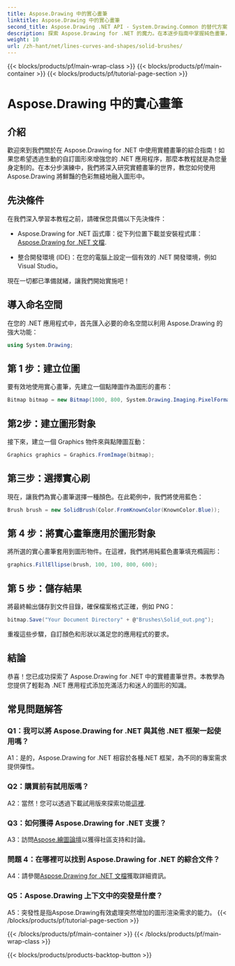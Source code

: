 ```yaml
---
title: Aspose.Drawing 中的實心畫筆
linktitle: Aspose.Drawing 中的實心畫筆
second_title: Aspose.Drawing .NET API - System.Drawing.Common 的替代方案
description: 探索 Aspose.Drawing for .NET 的魔力。在本逐步指南中掌握純色畫筆，打造充滿活力的圖形。
weight: 10
url: /zh-hant/net/lines-curves-and-shapes/solid-brushes/
---
```


{{< blocks/products/pf/main-wrap-class >}}
{{< blocks/products/pf/main-container >}}
{{< blocks/products/pf/tutorial-page-section >}}

# Aspose.Drawing 中的實心畫筆

## 介紹

歡迎來到我們關於在 Aspose.Drawing for .NET 中使用實體畫筆的綜合指南！如果您希望透過生動的自訂圖形來增強您的 .NET 應用程序，那麼本教程就是為您量身定制的。在本分步演練中，我們將深入研究實體畫筆的世界，教您如何使用 Aspose.Drawing 將鮮豔的色彩無縫地融入圖形中。

## 先決條件

在我們深入學習本教程之前，請確保您具備以下先決條件：

-  Aspose.Drawing for .NET 函式庫：從下列位置下載並安裝程式庫：[Aspose.Drawing for .NET 文檔](https://reference.aspose.com/drawing/net/).

- 整合開發環境 (IDE)：在您的電腦上設定一個有效的 .NET 開發環境，例如 Visual Studio。

現在一切都已準備就緒，讓我們開始實施吧！

## 導入命名空間

在您的 .NET 應用程式中，首先匯入必要的命名空間以利用 Aspose.Drawing 的強大功能：

```csharp
using System.Drawing;
```

## 第 1 步：建立位圖

要有效地使用實心畫筆，先建立一個點陣圖作為圖形的畫布：

```csharp
Bitmap bitmap = new Bitmap(1000, 800, System.Drawing.Imaging.PixelFormat.Format32bppPArgb);
```

## 第2步：建立圖形對象

接下來，建立一個 Graphics 物件來與點陣圖互動：

```csharp
Graphics graphics = Graphics.FromImage(bitmap);
```

## 第三步：選擇實心刷

現在，讓我們為實心畫筆選擇一種顏色。在此範例中，我們將使用藍色：

```csharp
Brush brush = new SolidBrush(Color.FromKnownColor(KnownColor.Blue));
```

## 第 4 步：將實心畫筆應用於圖形對象

將所選的實心畫筆套用到圖形物件。在這裡，我們將用純藍色畫筆填充橢圓形：

```csharp
graphics.FillEllipse(brush, 100, 100, 800, 600);
```

## 第 5 步：儲存結果

將最終輸出儲存到文件目錄，確保檔案格式正確，例如 PNG：

```csharp
bitmap.Save("Your Document Directory" + @"Brushes\Solid_out.png");
```

重複這些步驟，自訂顏色和形狀以滿足您的應用程式的要求。

## 結論

恭喜！您已成功探索了 Aspose.Drawing for .NET 中的實體畫筆世界。本教學為您提供了輕鬆為 .NET 應用程式添加充滿活力和迷人的圖形的知識。

## 常見問題解答

### Q1：我可以將 Aspose.Drawing for .NET 與其他 .NET 框架一起使用嗎？

A1：是的，Aspose.Drawing for .NET 相容於各種.NET 框架，為不同的專案需求提供彈性。

### Q2：購買前有試用版嗎？

A2：當然！您可以透過下載試用版來探索功能[這裡](https://releases.aspose.com/).

### Q3：如何獲得 Aspose.Drawing for .NET 支援？

 A3：訪問[Aspose.繪圖論壇](https://forum.aspose.com/c/diagram/17)以獲得社區支持和討論。

### 問題 4：在哪裡可以找到 Aspose.Drawing for .NET 的綜合文件？

A4：請參閱[Aspose.Drawing for .NET 文檔](https://reference.aspose.com/drawing/net/)獲取詳細資訊。

### Q5：Aspose.Drawing 上下文中的突發是什麼？

A5：突發性是指Aspose.Drawing有效處理突然增加的圖形渲染需求的能力。
{{< /blocks/products/pf/tutorial-page-section >}}

{{< /blocks/products/pf/main-container >}}
{{< /blocks/products/pf/main-wrap-class >}}

{{< blocks/products/products-backtop-button >}}
